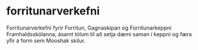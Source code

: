 forritunarverkefni
==================

Forritunarverkefni fyrir Forritun, Gagnaskipan og Forritunarkeppni Framhaldsskólanna, ásamt tólum til að setja dæmi saman í keppni og færa yfir á form sem Mooshak skilur.
